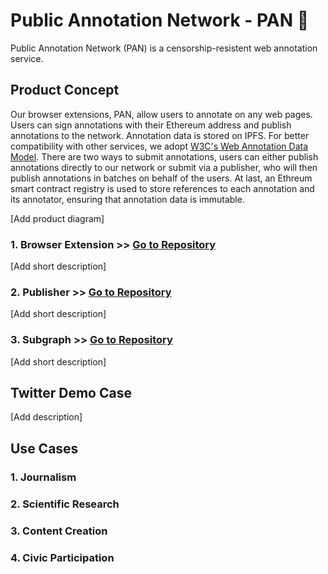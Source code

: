 # Public Annotation Network - PAN 🥘

Public Annotation Network (PAN) is a censorship-resistent web annotation service.

## Product Concept

Our browser extensions, PAN, allow users to annotate on any web pages. Users can sign annotations with their Ethereum address and publish annotations to the network. Annotation data is stored on IPFS. For better compatibility with other services, we adopt [W3C's Web Annotation Data Model](https://www.w3.org/TR/annotation-model/). There are two ways to submit annotations, users can either publish annotations directly to our network or submit via a publisher, who will then publish annotations in batches on behalf of the users. At last, an Ethreum smart contract registry is used to store references to each annotation and its annotator, ensuring that annotation data is immutable.

[Add product diagram]


### 1. Browser Extension >> [Go to Repository](https://github.com/Public-Annotation-Network/extension)

[Add short description]

### 2. Publisher >> [Go to Repository](https://github.com/Public-Annotation-Network/publisher)

[Add short description]

### 3. Subgraph >> [Go to Repository](https://github.com/Public-Annotation-Network/subgraph)

[Add short description]



## Twitter Demo Case

[Add description]

## Use Cases

### 1. Journalism

### 2. Scientific Research

### 3. Content Creation

### 4. Civic Participation
